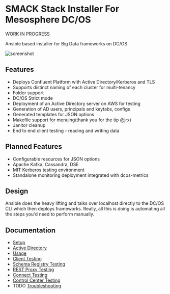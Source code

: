 
# SMACK Stack Installer For Mesosphere DC/OS

WORK IN PROGRESS

Ansible based installer for Big Data frameworks on DC/OS.

![screenshot](https://raw.githubusercontent.com/aggress/mesosphere-dcos-smack-installer/master/docs/make-screenshot.png)

## Features

- Deploys Confluent Platform with Active Directory/Kerberos and TLS
- Supports distinct naming of each cluster for multi-tenancy
- Folder support
- DC/OS Strict mode
- Deployment of an Active Directory server on AWS for testing
- Generation of AD users, principals and keytabs, configs
- Generated templates for JSON options
- Makefile support for menuing(thank you for the tip @jrx)
- Janitor cleanup
- End to end client testing - reading and writing data

## Planned Features

- Configurable resources for JSON options
- Apache Kafka, Cassandra, DSE
- MIT Kerberos testing environment
- Standalone monitoring deployment integrated with dcos-metrics

## Design

Ansible does the heavy lifting and talks over localhost directly to the DC/OS CLI which then deploys frameworks. Really, all this is doing is automating all the steps you'd need to perform manually.

## Documentation

- [Setup](docs/setup.md)
- [Active Directory](docs/active_directory.md)
- [Usage](docs/usage.md)
- [Client Testing](docs/client_testing.md)
- [Schema Registry Testing](docs/schema_registry_testing.md)
- [REST Proxy Testing](docs/rest_proxy_testing.md)
- [Connect Testing](docs/connect_testing.md)
- [Control Center Testing](docs/control_center_testing.md)
- TODO [Troubleshooting](docs/troubleshooting.md)